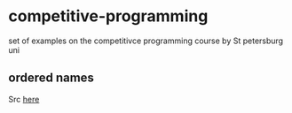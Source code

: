 # competitive-programming
set of examples on the competitivce programming course by St petersburg uni


## ordered names
Src [here](./order-names/src/order-names.py)  
